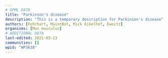 ```yaml
---
# GPML DATA
title: "Parkinson's disease"
description: "This is a temporary description for Parkinson's disease"
authors: [Fehrhart, MaintBot, Mick Eikelhof, Eweitz]
organisms: [Mus musculus]
# ADDITIONAL DATA
last-edited: 2021-05-23
communities: []
wpid: "WP3638"
---
```

